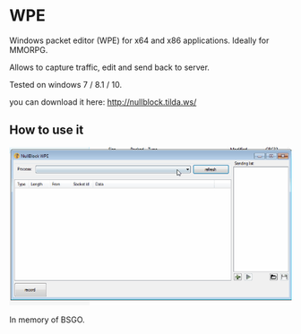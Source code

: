 # WPE
Windows packet editor (WPE) for x64 and x86 applications. Ideally for MMORPG.

Allows to capture traffic, edit and send back to server.

Tested on windows 7 / 8.1 / 10.

you can download it here:
http://nullblock.tilda.ws/

## How to use it

![process](wpe_example.gif)


In memory of BSGO.
